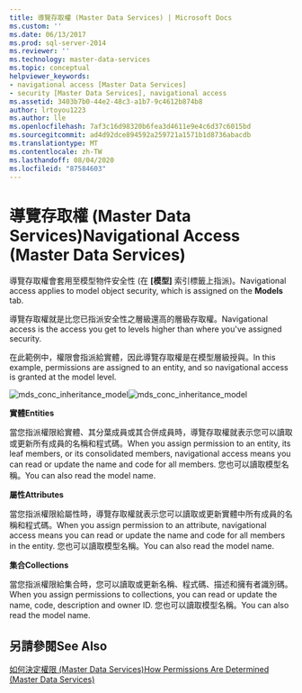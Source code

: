 ```yaml
---
title: 導覽存取權 (Master Data Services) | Microsoft Docs
ms.custom: ''
ms.date: 06/13/2017
ms.prod: sql-server-2014
ms.reviewer: ''
ms.technology: master-data-services
ms.topic: conceptual
helpviewer_keywords:
- navigational access [Master Data Services]
- security [Master Data Services], navigational access
ms.assetid: 3403b7b0-44e2-48c3-a1b7-9c4612b874b8
author: lrtoyou1223
ms.author: lle
ms.openlocfilehash: 7af3c16d98320b6fea3d4611e9e4c6d37c6015bd
ms.sourcegitcommit: ad4d92dce894592a259721a1571b1d8736abacdb
ms.translationtype: MT
ms.contentlocale: zh-TW
ms.lasthandoff: 08/04/2020
ms.locfileid: "87584603"
---
```

# <a name="navigational-access-master-data-services"></a><span data-ttu-id="dbdfb-102">導覽存取權 (Master Data Services)</span><span class="sxs-lookup"><span data-stu-id="dbdfb-102">Navigational Access (Master Data Services)</span></span>
  <span data-ttu-id="dbdfb-103">導覽存取權會套用至模型物件安全性 (在 **[模型]** 索引標籤上指派)。</span><span class="sxs-lookup"><span data-stu-id="dbdfb-103">Navigational access applies to model object security, which is assigned on the **Models** tab.</span></span>  
  
 <span data-ttu-id="dbdfb-104">導覽存取權就是比您已指派安全性之層級還高的層級存取權。</span><span class="sxs-lookup"><span data-stu-id="dbdfb-104">Navigational access is the access you get to levels higher than where you've assigned security.</span></span>  
  
 <span data-ttu-id="dbdfb-105">在此範例中，權限會指派給實體，因此導覽存取權是在模型層級授與。</span><span class="sxs-lookup"><span data-stu-id="dbdfb-105">In this example, permissions are assigned to an entity, and so navigational access is granted at the model level.</span></span>  
  
 <span data-ttu-id="dbdfb-106">![mds_conc_inheritance_model](../../2014/master-data-services/media/mds-conc-inheritance-model.gif "mds_conc_inheritance_model")</span><span class="sxs-lookup"><span data-stu-id="dbdfb-106">![mds_conc_inheritance_model](../../2014/master-data-services/media/mds-conc-inheritance-model.gif "mds_conc_inheritance_model")</span></span>  
  
 <span data-ttu-id="dbdfb-107">**實體**</span><span class="sxs-lookup"><span data-stu-id="dbdfb-107">**Entities**</span></span>  
  
 <span data-ttu-id="dbdfb-108">當您指派權限給實體、其分葉成員或其合併成員時，導覽存取權就表示您可以讀取或更新所有成員的名稱和程式碼。</span><span class="sxs-lookup"><span data-stu-id="dbdfb-108">When you assign permission to an entity, its leaf members, or its consolidated members, navigational access means you can read or update the name and code for all members.</span></span> <span data-ttu-id="dbdfb-109">您也可以讀取模型名稱。</span><span class="sxs-lookup"><span data-stu-id="dbdfb-109">You can also read the model name.</span></span>  
  
 <span data-ttu-id="dbdfb-110">**屬性**</span><span class="sxs-lookup"><span data-stu-id="dbdfb-110">**Attributes**</span></span>  
  
 <span data-ttu-id="dbdfb-111">當您指派權限給屬性時，導覽存取權就表示您可以讀取或更新實體中所有成員的名稱和程式碼。</span><span class="sxs-lookup"><span data-stu-id="dbdfb-111">When you assign permission to an attribute, navigational access means you can read or update the name and code for all members in the entity.</span></span> <span data-ttu-id="dbdfb-112">您也可以讀取模型名稱。</span><span class="sxs-lookup"><span data-stu-id="dbdfb-112">You can also read the model name.</span></span>  
  
 <span data-ttu-id="dbdfb-113">**集合**</span><span class="sxs-lookup"><span data-stu-id="dbdfb-113">**Collections**</span></span>  
  
 <span data-ttu-id="dbdfb-114">當您指派權限給集合時，您可以讀取或更新名稱、程式碼、描述和擁有者識別碼。</span><span class="sxs-lookup"><span data-stu-id="dbdfb-114">When you assign permissions to collections, you can read or update the name, code, description and owner ID.</span></span> <span data-ttu-id="dbdfb-115">您也可以讀取模型名稱。</span><span class="sxs-lookup"><span data-stu-id="dbdfb-115">You can also read the model name.</span></span>  
  
## <a name="see-also"></a><span data-ttu-id="dbdfb-116">另請參閱</span><span class="sxs-lookup"><span data-stu-id="dbdfb-116">See Also</span></span>  
 [<span data-ttu-id="dbdfb-117">如何決定權限 &#40;Master Data Services&#41;</span><span class="sxs-lookup"><span data-stu-id="dbdfb-117">How Permissions Are Determined &#40;Master Data Services&#41;</span></span>](how-permissions-are-determined-master-data-services.md)  
  
  
